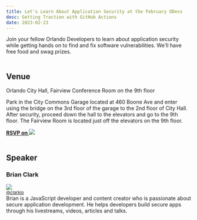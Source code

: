 ```yaml
---
title: Let's Learn About Application Security at the February ODevs
desc: Getting Traction with GitHub Actions
date: 2023-02-23
---
```

Join your fellow Orlando Developers to learn about application security while getting hands on to find and fix software vulnerabilities. We'll have free food and swag prizes.
<br/>
<br/>

## Venue

Orlando City Hall, Fairview Conference Room on the 9th floor

Park in the City Commons Garage located at 460 Boone Ave and enter using the bridge on the 3rd floor of the garage to the 2nd floor of City Hall. After security, proceed down the hall to the elevators and go to the 9th floor. The Fairview Room is located just off the elevators on the 9th floor.

<a href="https://www.meetup.com/orlandodevs/events/291597138/" class="blog-link transition duration-150 transform hover: shadow-sm hover:-translate-y-1 border rounded-lg border-white px-4 my-3"><b>RSVP on </b><img src="../../static/img/../../../../static/img/meetup-logo.svg" class="h-12 w-20 mx-3"/></a>
<br/>
<br/>

## Speaker

<div class="inline-block items-center">
    <h3 class="inline-block"> Brian Clark</h3>
     <small class="">
        <div class="inline-block border border-none rounded-full px-4 py-1 mx-2 bg-neutral font-Poppins font-bold">
            <a href="https://twitter.com/_clarkio" class="items-center">
                <img src="../../static/img/../../../../static/img/twitter-logo.svg" class="inline-flex h-3" />
                <div class="inline-block mx-3 text-white">@clarkio</div>
            </a>
        </div>
    </small>
    <div>
    Brian is a JavaScript developer and content creator who is passionate about secure application development. He helps developers build secure apps through his livestreams, videos, articles and talks.
    </div>
</div>
